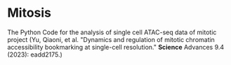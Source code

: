 # Mitosis

The Python Code for the analysis of single cell ATAC-seq data of mitotic project (Yu, Qiaoni, et al. "Dynamics and regulation of mitotic chromatin accessibility bookmarking at single-cell resolution." **Science** Advances 9.4 (2023): eadd2175.)
